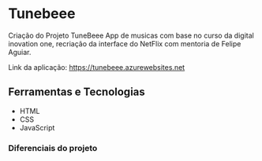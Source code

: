 # Tunebeee
Criação do Projeto TuneBeee App de musicas com base no curso da digital inovation one, recriação da interface do NetFlix com mentoria de 
Felipe Aguiar.

Link da aplicação: https://tunebeee.azurewebsites.net

## Ferramentas e Tecnologias

- HTML
- CSS
- JavaScript

### Diferenciais do projeto



